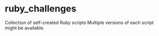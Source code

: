 # ruby_challenges
Collection of self-created Ruby scripts
Multiple versions of each script might be available.
